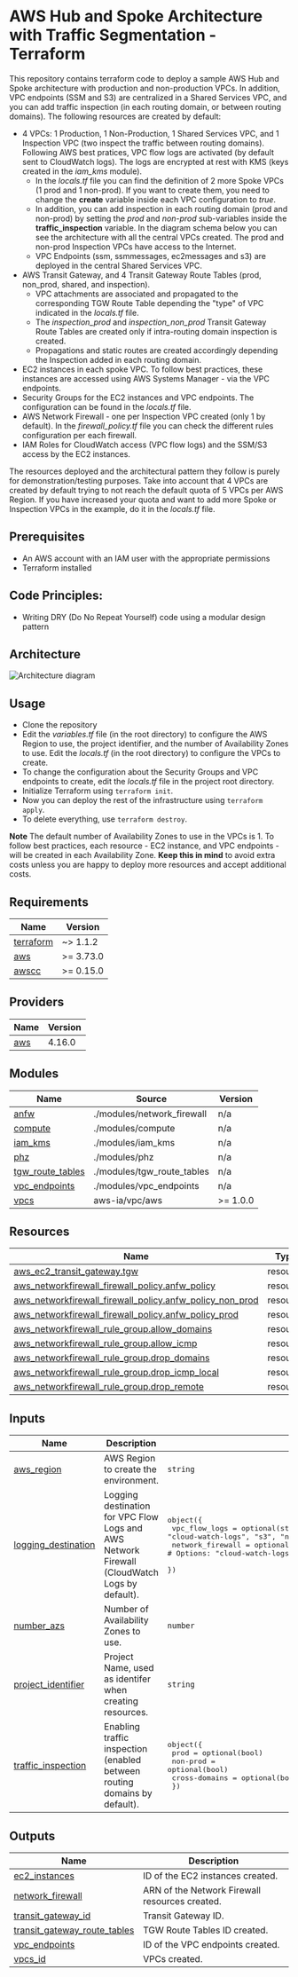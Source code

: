 <!-- BEGIN_TF_DOCS -->
# AWS Hub and Spoke Architecture with Traffic Segmentation - Terraform

This repository contains terraform code to deploy a sample AWS Hub and Spoke architecture with production and non-production VPCs. In addition, VPC endpoints (SSM and S3) are centralized in a Shared Services VPC, and you can add traffic inspection (in each routing domain, or between routing domains). The following resources are created by default:

- 4 VPCs: 1 Production, 1 Non-Production, 1 Shared Services VPC, and 1 Inspection VPC (two inspect the traffic between routing domains). Following AWS best pratices, VPC flow logs are activated (by default sent to CloudWatch logs). The logs are encrypted at rest with KMS (keys created in the *iam\_kms* module).
  - In the *locals.tf* file you can find the definition of 2 more Spoke VPCs (1 prod and 1 non-prod). If you want to create them, you need to change the **create** variable inside each VPC configuration to *true*.
  - In addition, you can add inspection in each routing domain (prod and non-prod) by setting the *prod* and *non-prod* sub-variables inside the **traffic\_inspection** variable. In the diagram schema below you can see the architecture with all the central VPCs created. The prod and non-prod Inspection VPCs have access to the Internet.
  - VPC Endpoints (ssm, ssmmessages, ec2messages and s3) are deployed in the central Shared Services VPC.
- AWS Transit Gateway, and 4 Transit Gateway Route Tables (prod, non\_prod, shared, and inspection).
  - VPC attachments are associated and propagated to the corresponding TGW Route Table depending the "type" of VPC indicated in the *locals.tf* file.
  - The *inspection\_prod* and *inspection\_non\_prod* Transit Gateway Route Tables are created only if intra-routing domain inspection is created.
  - Propagations and static routes are created accordingly depending the Inspection added in each routing domain.
- EC2 instances in each spoke VPC. To follow best practices, these instances are accessed using AWS Systems Manager - via the VPC endpoints.
- Security Groups for the EC2 instances and VPC endpoints. The configuration can be found in the *locals.tf* file.
- AWS Network Firewall - one per Inspection VPC created (only 1 by default). In the *firewall\_policy.tf* file you can check the different rules configuration per each firewall.
- IAM Roles for CloudWatch access (VPC flow logs) and the SSM/S3 access by the EC2 instances.

The resources deployed and the architectural pattern they follow is purely for demonstration/testing purposes. Take into account that 4 VPCs are created by default trying to not reach the default quota of 5 VPCs per AWS Region. If you have increased your quota and want to add more Spoke or Inspection VPCs in the example, do it in the *locals.tf* file.

## Prerequisites

- An AWS account with an IAM user with the appropriate permissions
- Terraform installed

## Code Principles:

- Writing DRY (Do No Repeat Yourself) code using a modular design pattern

## Architecture

![Architecture diagram](./images/traffic\_segmentation\_inspection.png)

## Usage

- Clone the repository
- Edit the *variables.tf* file (in the root directory) to configure the AWS Region to use, the project identifier, and the number of Availability Zones to use. Edit the *locals.tf* (in the root directory) to configure the VPCs to create.
- To change the configuration about the Security Groups and VPC endpoints to create, edit the *locals.tf* file in the project root directory.
- Initialize Terraform using `terraform init`.
- Now you can deploy the rest of the infrastructure using `terraform apply`.
- To delete everything, use `terraform destroy`.

**Note** The default number of Availability Zones to use in the VPCs is 1. To follow best practices, each resource - EC2 instance, and VPC endpoints - will be created in each Availability Zone. **Keep this in mind** to avoid extra costs unless you are happy to deploy more resources and accept additional costs.

## Requirements

| Name | Version |
|------|---------|
| <a name="requirement_terraform"></a> [terraform](#requirement\_terraform) | ~> 1.1.2 |
| <a name="requirement_aws"></a> [aws](#requirement\_aws) | >= 3.73.0 |
| <a name="requirement_awscc"></a> [awscc](#requirement\_awscc) | >= 0.15.0 |

## Providers

| Name | Version |
|------|---------|
| <a name="provider_aws"></a> [aws](#provider\_aws) | 4.16.0 |

## Modules

| Name | Source | Version |
|------|--------|---------|
| <a name="module_anfw"></a> [anfw](#module\_anfw) | ./modules/network_firewall | n/a |
| <a name="module_compute"></a> [compute](#module\_compute) | ./modules/compute | n/a |
| <a name="module_iam_kms"></a> [iam\_kms](#module\_iam\_kms) | ./modules/iam_kms | n/a |
| <a name="module_phz"></a> [phz](#module\_phz) | ./modules/phz | n/a |
| <a name="module_tgw_route_tables"></a> [tgw\_route\_tables](#module\_tgw\_route\_tables) | ./modules/tgw_route_tables | n/a |
| <a name="module_vpc_endpoints"></a> [vpc\_endpoints](#module\_vpc\_endpoints) | ./modules/vpc_endpoints | n/a |
| <a name="module_vpcs"></a> [vpcs](#module\_vpcs) | aws-ia/vpc/aws | >= 1.0.0 |

## Resources

| Name | Type |
|------|------|
| [aws_ec2_transit_gateway.tgw](https://registry.terraform.io/providers/hashicorp/aws/latest/docs/resources/ec2_transit_gateway) | resource |
| [aws_networkfirewall_firewall_policy.anfw_policy](https://registry.terraform.io/providers/hashicorp/aws/latest/docs/resources/networkfirewall_firewall_policy) | resource |
| [aws_networkfirewall_firewall_policy.anfw_policy_non_prod](https://registry.terraform.io/providers/hashicorp/aws/latest/docs/resources/networkfirewall_firewall_policy) | resource |
| [aws_networkfirewall_firewall_policy.anfw_policy_prod](https://registry.terraform.io/providers/hashicorp/aws/latest/docs/resources/networkfirewall_firewall_policy) | resource |
| [aws_networkfirewall_rule_group.allow_domains](https://registry.terraform.io/providers/hashicorp/aws/latest/docs/resources/networkfirewall_rule_group) | resource |
| [aws_networkfirewall_rule_group.allow_icmp](https://registry.terraform.io/providers/hashicorp/aws/latest/docs/resources/networkfirewall_rule_group) | resource |
| [aws_networkfirewall_rule_group.drop_domains](https://registry.terraform.io/providers/hashicorp/aws/latest/docs/resources/networkfirewall_rule_group) | resource |
| [aws_networkfirewall_rule_group.drop_icmp_local](https://registry.terraform.io/providers/hashicorp/aws/latest/docs/resources/networkfirewall_rule_group) | resource |
| [aws_networkfirewall_rule_group.drop_remote](https://registry.terraform.io/providers/hashicorp/aws/latest/docs/resources/networkfirewall_rule_group) | resource |

## Inputs

| Name | Description | Type | Default | Required |
|------|-------------|------|---------|:--------:|
| <a name="input_aws_region"></a> [aws\_region](#input\_aws\_region) | AWS Region to create the environment. | `string` | `"us-west-2"` | no |
| <a name="input_logging_destination"></a> [logging\_destination](#input\_logging\_destination) | Logging destination for VPC Flow Logs and AWS Network Firewall (CloudWatch Logs by default). | <pre>object({<br>    vpc_flow_logs    = optional(string) # Options: "cloud-watch-logs", "s3", "none"<br>    network_firewall = optional(string) # Options: "cloud-watch-logs", "s3", "kinesis-firehose", "none"<br>  })</pre> | <pre>{<br>  "network_firewall": "cloud-watch-logs",<br>  "vpc_flow_logs": "cloud-watch-logs"<br>}</pre> | no |
| <a name="input_number_azs"></a> [number\_azs](#input\_number\_azs) | Number of Availability Zones to use. | `number` | `2` | no |
| <a name="input_project_identifier"></a> [project\_identifier](#input\_project\_identifier) | Project Name, used as identifer when creating resources. | `string` | `"traffic-segmentation-with-inspection"` | no |
| <a name="input_traffic_inspection"></a> [traffic\_inspection](#input\_traffic\_inspection) | Enabling traffic inspection (enabled between routing domains by default). | <pre>object({<br>    prod          = optional(bool)<br>    non-prod      = optional(bool)<br>    cross-domains = optional(bool)<br>  })</pre> | <pre>{<br>  "cross-domains": true,<br>  "non-prod": false,<br>  "prod": false<br>}</pre> | no |

## Outputs

| Name | Description |
|------|-------------|
| <a name="output_ec2_instances"></a> [ec2\_instances](#output\_ec2\_instances) | ID of the EC2 instances created. |
| <a name="output_network_firewall"></a> [network\_firewall](#output\_network\_firewall) | ARN of the Network Firewall resources created. |
| <a name="output_transit_gateway_id"></a> [transit\_gateway\_id](#output\_transit\_gateway\_id) | Transit Gateway ID. |
| <a name="output_transit_gateway_route_tables"></a> [transit\_gateway\_route\_tables](#output\_transit\_gateway\_route\_tables) | TGW Route Tables ID created. |
| <a name="output_vpc_endpoints"></a> [vpc\_endpoints](#output\_vpc\_endpoints) | ID of the VPC endpoints created. |
| <a name="output_vpcs_id"></a> [vpcs\_id](#output\_vpcs\_id) | VPCs created. |
<!-- END_TF_DOCS -->